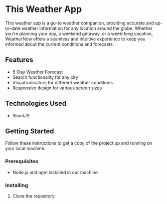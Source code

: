 # This Weather App

This weather app is a go-to weather companion, providing accurate and up-to-date weather information for any location around the globe. Whether you're planning your day, a weekend getaway, or a week-long vacation, WeatherNow offers a seamless and intuitive experience to keep you informed about the current conditions and forecasts.

## Features

- 5-Day Weather Forecast
- Search functionality for any city
- Visual indicators for different weather conditions
- Responsive design for various screen sizes

## Technologies Used

- ReactJS

## Getting Started

Follow these instructions to get a copy of the project up and running on your local machine.

### Prerequisites

- Node.js and npm installed in our machine

### Installing

1. Clone the repository:

   ```bash
   
